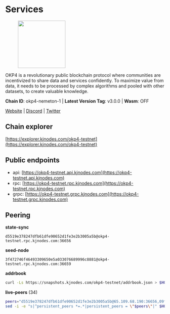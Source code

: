 # Services

<figure><img src="https://raw.githubusercontent.com/kj89/testnet_manuals/main/pingpub/logos/okp4.png" width="150" alt=""><figcaption></figcaption></figure>

OKP4 is a revolutionary public blockchain protocol where communities are incentivized to  share data and services confidently. To maximize value from data, it needs to be processed  by complex algorithms and pooled with other datasets, to create valuable knowledge.

**Chain ID**: okp4-nemeton-1 | **Latest Version Tag**: v3.0.0 | **Wasm**: OFF

[Website](https://okp4.network) | [Discord](https://discord.gg/okp4) | [Twitter](https://twitter.com/OKP4_Protocol)




## Chain explorer
[https://explorer.kjnodes.com/okp4-testnet](https://explorer.kjnodes.com/okp4-testnet)

## Public endpoints

* api: [https://okp4-testnet.api.kjnodes.com](https://okp4-testnet.api.kjnodes.com)
* rpc: [https://okp4-testnet.rpc.kjnodes.com](https://okp4-testnet.rpc.kjnodes.com)
* grpc: [https://okp4-testnet.grpc.kjnodes.com](https://okp4-testnet.grpc.kjnodes.com)

## Peering

**state-sync**

```text
d5519e378247dfb61dfe90652d1fe3e2b3005a5b@okp4-testnet.rpc.kjnodes.com:36656
```

**seed-node**

```text
3f472746f46493309650e5a033076689996c8881@okp4-testnet.rpc.kjnodes.com:36659
```

**addrbook**
```bash
curl -Ls https://snapshots.kjnodes.com/okp4-testnet/addrbook.json > $HOME/.okp4d/config/addrbook.json
```

**live-peers** (34)
```bash
peers="d5519e378247dfb61dfe90652d1fe3e2b3005a5b@65.109.68.190:36656,09f116943144c71608d98d78c2d89de82855e8a7@65.109.19.173:51656,2c6b5af41689145abb85f95cb49131ae9e193142@217.13.223.167:61356,8cdeb85dada114c959c36bb59ce258c65ae3a09c@88.198.242.163:36656,b0b56d944cf1cc569a1e77e0923e075bad94d755@141.95.145.41:28656,44c4ad482cf8f1d9e7e18968da78bd0349fe853e@5.78.54.193:26656,a490691c2a423573cb93bc23b13967ed9db0e3ff@146.190.44.218:26656,2bfd405e8f0f176428e2127f98b5ec53164ae1f0@142.132.149.118:26656,cf5e82486c4568c29a20719a68210523826ceb00@65.108.229.102:26651,99f6675049e22a0216af0e2447e7a4c5021874cd@142.132.132.200:28656,7dfc61d3ac9f6da7fa9f4893bc0ffa17ef8006e6@185.111.159.139:36656,ba469aac96159dbb49844406423180618d267007@65.108.120.21:26113,269d246537499d05698c183497c4263e899036a4@65.108.9.164:35656,cc8bc81fea49a6a412992bb3e2c3f211d9e675c8@88.99.161.162:21656,d1a0ff9bd7ea1ebd06bc7158f3523f5e557328be@163.172.131.169:26656,9a1e456bebf152b65c2087896779e259633ecbef@157.90.34.111:26656,5c2a752c9b1952dbed075c56c600c3a79b58c395@95.214.55.232:26996,8a7605d8ae4338de5b7a0d5c70244ce05e377630@85.10.200.221:26656,f17338ec41b1b68b07063984feb407d9038cf78b@65.108.142.47:26616,fe8bd9375c43a7cc6ef27e62d56af341a62e67c9@95.217.202.49:30656,d4305fcb7b20dc96481a6ae6ae84f281f3413a4e@65.109.37.58:13656,d7d3e978951ccf946f0e33805778c1961ad42819@31.7.196.21:26656,e676fad27d970abede25b0469676b05ea83e5f04@144.168.47.230:36656,879fb3a72df69775bc452ab5f0ba33ddafcd1f58@54.36.109.62:11156,74349a1cb9479b291866debe2042de8a2e88b850@65.108.233.109:17656,8af258bbe73f4c66127a7b3e8b1ec23fde2950a6@65.108.192.123:19656,854cc8b83a48ba4394c1940b57d0f42ec013e033@38.242.251.204:26656,99a7a548357ca9b5d5e11e235f0fd7cbce9a38a4@178.128.85.30:36656,82bb185819e5cf2bb6a9896447672efca27f28cb@65.109.15.202:26656,307fb25cd6998d0d5bd1d947571f6043c6bb4069@65.109.31.114:2280,26114bc5cb42ef90be2aba5b4b6d82bab7a60c31@185.255.131.17:26656,9d1482bc31fb4578a5c7f7f65c4e0aaf2dfc2336@213.239.215.77:36656,473369a53bfa8a0ac4af5a191407b30bc82e83be@74.208.94.42:14656,18c5fbcdbac41024a04665b52cf29541d7cd5caf@135.181.138.160:28856"
sed -i -e "s|^persistent_peers *=.*|persistent_peers = \"$peers\"|" $HOME/.okp4d/config/config.toml
```
